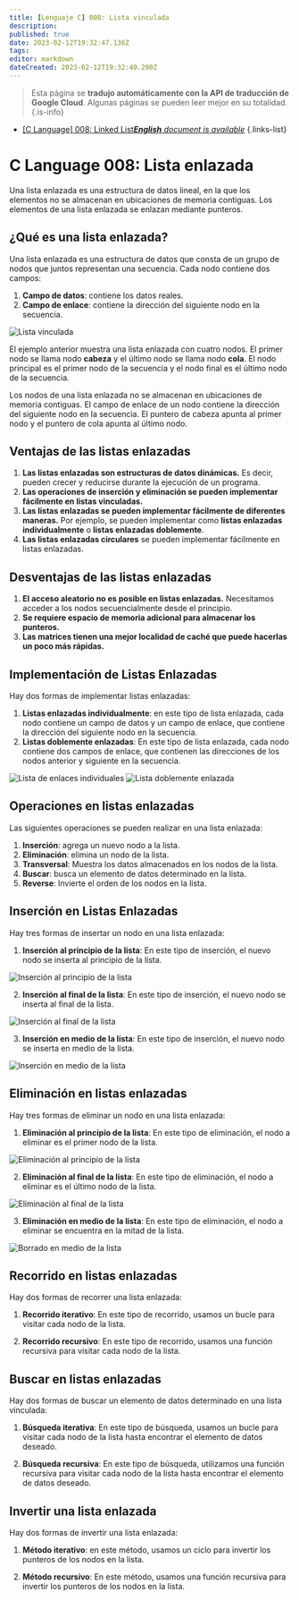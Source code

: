 ```yaml
---
title: [Lenguaje C] 008: Lista vinculada
description: 
published: true
date: 2023-02-12T19:32:47.136Z
tags: 
editor: markdown
dateCreated: 2023-02-12T19:32:40.200Z
---
```


> Esta página se **tradujo automáticamente con la API de traducción de Google Cloud**.
Algunas páginas se pueden leer mejor en su totalidad.{.is-info}



- [[C Language] 008: Linked List***English** document is available*](/en/Knowledge-base/Algorithm/c-language-008-linked-list)
{.links-list}


# C Language 008: Lista enlazada

Una lista enlazada es una estructura de datos lineal, en la que los elementos no se almacenan en ubicaciones de memoria contiguas. Los elementos de una lista enlazada se enlazan mediante punteros.

## ¿Qué es una lista enlazada?

Una lista enlazada es una estructura de datos que consta de un grupo de nodos que juntos representan una secuencia. Cada nodo contiene dos campos:

1. **Campo de datos**: contiene los datos reales.
2. **Campo de enlace**: contiene la dirección del siguiente nodo en la secuencia.

![Lista vinculada](https://i.imgur.com/eua0oE7.png)

El ejemplo anterior muestra una lista enlazada con cuatro nodos. El primer nodo se llama nodo **cabeza** y el último nodo se llama nodo **cola**. El nodo principal es el primer nodo de la secuencia y el nodo final es el último nodo de la secuencia.

Los nodos de una lista enlazada no se almacenan en ubicaciones de memoria contiguas. El campo de enlace de un nodo contiene la dirección del siguiente nodo en la secuencia. El puntero de cabeza apunta al primer nodo y el puntero de cola apunta al último nodo.

## Ventajas de las listas enlazadas

1. **Las listas enlazadas son estructuras de datos dinámicas.** Es decir, pueden crecer y reducirse durante la ejecución de un programa.
2. **Las operaciones de inserción y eliminación se pueden implementar fácilmente en listas vinculadas.**
3. **Las listas enlazadas se pueden implementar fácilmente de diferentes maneras.** Por ejemplo, se pueden implementar como **listas enlazadas individualmente** o **listas enlazadas doblemente**.
4. **Las listas enlazadas circulares** se pueden implementar fácilmente en listas enlazadas.

## Desventajas de las listas enlazadas

1. **El acceso aleatorio no es posible en listas enlazadas.** Necesitamos acceder a los nodos secuencialmente desde el principio.
2. **Se requiere espacio de memoria adicional para almacenar los punteros.**
3. **Las matrices tienen una mejor localidad de caché que puede hacerlas un poco más rápidas.**

## Implementación de Listas Enlazadas

Hay dos formas de implementar listas enlazadas:

1. **Listas enlazadas individualmente**: en este tipo de lista enlazada, cada nodo contiene un campo de datos y un campo de enlace, que contiene la dirección del siguiente nodo en la secuencia.
2. **Listas doblemente enlazadas**: En este tipo de lista enlazada, cada nodo contiene dos campos de enlace, que contienen las direcciones de los nodos anterior y siguiente en la secuencia.

![Lista de enlaces individuales](https://i.imgur.com/FwASDVv.png)
![Lista doblemente enlazada](https://i.imgur.com/KzZ4gcD.png)

## Operaciones en listas enlazadas

Las siguientes operaciones se pueden realizar en una lista enlazada:

1. **Inserción**: agrega un nuevo nodo a la lista.
2. **Eliminación**: elimina un nodo de la lista.
3. **Transversal**: Muestra los datos almacenados en los nodos de la lista.
4. **Buscar**: busca un elemento de datos determinado en la lista.
5. **Reverse**: Invierte el orden de los nodos en la lista.

## Inserción en Listas Enlazadas

Hay tres formas de insertar un nodo en una lista enlazada:

1. **Inserción al principio de la lista**: En este tipo de inserción, el nuevo nodo se inserta al principio de la lista.

![Inserción al principio de la lista](https://i.imgur.com/w4VDm7q.png)

2. **Inserción al final de la lista**: En este tipo de inserción, el nuevo nodo se inserta al final de la lista.

![Inserción al final de la lista](https://i.imgur.com/VkzMVqY.png)

3. **Inserción en medio de la lista**: En este tipo de inserción, el nuevo nodo se inserta en medio de la lista.

![Inserción en medio de la lista](https://i.imgur.com/U4VxK5D.png)

## Eliminación en listas enlazadas

Hay tres formas de eliminar un nodo en una lista enlazada:

1. **Eliminación al principio de la lista**: En este tipo de eliminación, el nodo a eliminar es el primer nodo de la lista.

![Eliminación al principio de la lista](https://i.imgur.com/FgxL0b4.png)

2. **Eliminación al final de la lista**: En este tipo de eliminación, el nodo a eliminar es el último nodo de la lista.

![Eliminación al final de la lista](https://i.imgur.com/w4VDm7q.png)

3. **Eliminación en medio de la lista**: En este tipo de eliminación, el nodo a eliminar se encuentra en la mitad de la lista.

![Borrado en medio de la lista](https://i.imgur.com/U4VxK5D.png)

## Recorrido en listas enlazadas

Hay dos formas de recorrer una lista enlazada:

1. **Recorrido iterativo**: En este tipo de recorrido, usamos un bucle para visitar cada nodo de la lista.

2. **Recorrido recursivo**: En este tipo de recorrido, usamos una función recursiva para visitar cada nodo de la lista.

## Buscar en listas enlazadas

Hay dos formas de buscar un elemento de datos determinado en una lista vinculada:

1. **Búsqueda iterativa**: En este tipo de búsqueda, usamos un bucle para visitar cada nodo de la lista hasta encontrar el elemento de datos deseado.

2. **Búsqueda recursiva**: En este tipo de búsqueda, utilizamos una función recursiva para visitar cada nodo de la lista hasta encontrar el elemento de datos deseado.

## Invertir una lista enlazada

Hay dos formas de invertir una lista enlazada:

1. **Método iterativo**: en este método, usamos un ciclo para invertir los punteros de los nodos en la lista.

2. **Método recursivo**: En este método, usamos una función recursiva para invertir los punteros de los nodos en la lista.